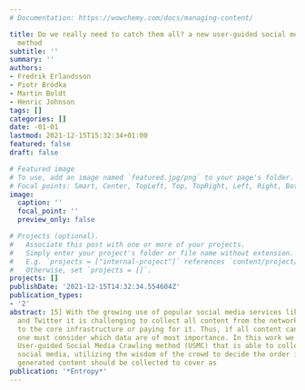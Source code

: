 ```yaml
---
# Documentation: https://wowchemy.com/docs/managing-content/

title: Do we really need to catch them all? a new user-guided social media crawling
  method
subtitle: ''
summary: ''
authors:
- Fredrik Erlandsson
- Piotr Bródka
- Martin Boldt
- Henric Johnson
tags: []
categories: []
date: -01-01
lastmod: 2021-12-15T15:32:34+01:00
featured: false
draft: false

# Featured image
# To use, add an image named `featured.jpg/png` to your page's folder.
# Focal points: Smart, Center, TopLeft, Top, TopRight, Left, Right, BottomLeft, Bottom, BottomRight.
image:
  caption: ''
  focal_point: ''
  preview_only: false

# Projects (optional).
#   Associate this post with one or more of your projects.
#   Simply enter your project's folder or file name without extension.
#   E.g. `projects = ["internal-project"]` references `content/project/deep-learning/index.md`.
#   Otherwise, set `projects = []`.
projects: []
publishDate: '2021-12-15T14:32:34.554604Z'
publication_types:
- '2'
abstract: 15] With the growing use of popular social media services like Facebook
  and Twitter it is challenging to collect all content from the networks without access
  to the core infrastructure or paying for it. Thus, if all content cannot be collected
  one must consider which data are of most importance. In this work we present a novel
  User-guided Social Media Crawling method (USMC) that is able to collect data from
  social media, utilizing the wisdom of the crowd to decide the order in which user
  generated content should be collected to cover as
publication: '*Entropy*'
---
```

